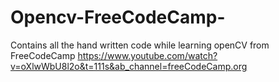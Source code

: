 # Opencv-FreeCodeCamp-
Contains all the hand written code while learning openCV from FreeCodeCamp
https://www.youtube.com/watch?v=oXlwWbU8l2o&t=111s&ab_channel=freeCodeCamp.org
